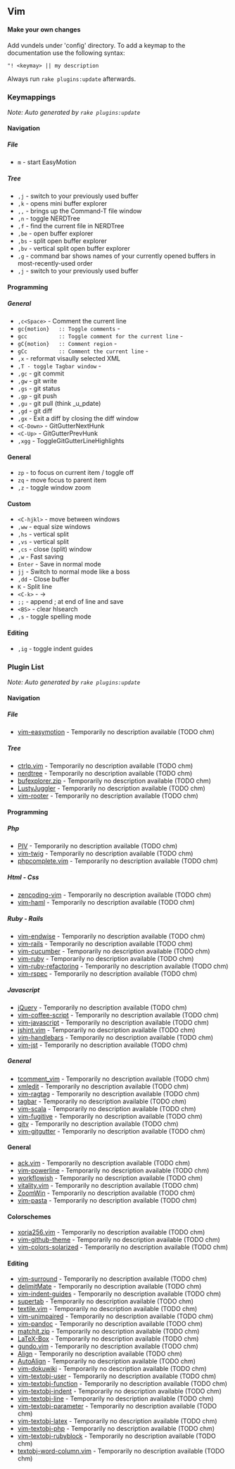 
## Vim


#### Make your own changes

Add vundels under 'config' directory. To add a keymap to the documentation use the following syntax:

    "! <keymay> || my description

Always run `rake plugins:update` afterwards.


### Keymappings

_Note: Auto generated by `rake plugins:update`_



#### Navigation


##### File

 * `m` - start EasyMotion

##### Tree

 * `,j` - switch to your previously used buffer
 * `,k` - opens mini buffer explorer
 * `,,` - brings up the Command-T file window
 * `,n` - toggle NERDTree
 * `,f` - find the current file in NERDTree
 * `,be` - open buffer explorer
 * `,bs` - split open buffer explorer
 * `,bv` - vertical split open buffer explorer
 * `,g` - command bar shows names of your currently opened buffers in most-recently-used order
 * `,j` - switch to your previously used buffer

#### Programming


##### General

 * `,c<Space>` - Comment the current line
 * `gc{motion}   :: Toggle comments` - 
 * `gcc          :: Toggle comment for the current line` - 
 * `gC{motion}   :: Comment region` - 
 * `gCc          :: Comment the current line` - 
 * `,x` - reformat visaully selected XML
 * `,T - toggle Tagbar window` - 
 * `,gc` - git commit
 * `,gw` - git write
 * `,gs` - git status
 * `,gp` - git push
 * `,gu` - git pull (think _u_pdate)
 * `,gd` - git diff
 * `,gx` - Exit a diff by closing the diff window
 * `<C-Down>` - GitGutterNextHunk
 * `<C-Up>` - GitGutterPrevHunk
 * `,xgg` - ToggleGitGutterLineHighlights

#### General

 * `zp` - to focus on current item / toggle off
 * `zq` - move focus to parent item
 * `,z` - toggle window zoom

#### Custom

 * `<C-hjkl>` - move between windows
 * `,ww` - equal size windows
 * `,hs` - vertical split
 * `,vs` - vertical split
 * `,cs` - close (split) window
 * `,w` - Fast saving
 * `Enter` - Save in normal mode
 * `jj` - Switch to normal mode like a boss
 * `,dd` - Close buffer
 * `K` - Split line
 * `<C-k>` - ->
 * `;;` - append ; at end of line and save
 * `<BS>` - clear hlsearch
 * `,s` - toggle spelling mode

#### Editing

 * `,ig` - toggle indent guides

### Plugin List

_Note: Auto generated by `rake plugins:update`_



#### Navigation


##### File

 * [vim-easymotion](https://github.com/Lokaltog/vim-easymotion) - Temporarily no description available (TODO chm)

##### Tree

 * [ctrlp.vim](https://github.com/kien/ctrlp.vim) - Temporarily no description available (TODO chm)
 * [nerdtree](https://github.com/scrooloose/nerdtree) - Temporarily no description available (TODO chm)
 * [bufexplorer.zip](https://github.com/vim-scripts/bufexplorer.zip) - Temporarily no description available (TODO chm)
 * [LustyJuggler](https://github.com/vim-scripts/LustyJuggler) - Temporarily no description available (TODO chm)
 * [vim-rooter](https://github.com/airblade/vim-rooter) - Temporarily no description available (TODO chm)

#### Programming


##### Php

 * [PIV](https://github.com/spf13/PIV) - Temporarily no description available (TODO chm)
 * [vim-twig](https://github.com/beyondwords/vim-twig) - Temporarily no description available (TODO chm)
 * [phpcomplete.vim](https://github.com/shawncplus/phpcomplete.vim) - Temporarily no description available (TODO chm)

##### Html - Css

 * [zencoding-vim](https://github.com/mattn/zencoding-vim) - Temporarily no description available (TODO chm)
 * [vim-haml](https://github.com/tpope/vim-haml) - Temporarily no description available (TODO chm)

##### Ruby - Rails

 * [vim-endwise](https://github.com/tpope/vim-endwise) - Temporarily no description available (TODO chm)
 * [vim-rails](https://github.com/tpope/vim-rails) - Temporarily no description available (TODO chm)
 * [vim-cucumber](https://github.com/tpope/vim-cucumber) - Temporarily no description available (TODO chm)
 * [vim-ruby](https://github.com/vim-ruby/vim-ruby) - Temporarily no description available (TODO chm)
 * [vim-ruby-refactoring](https://github.com/ecomba/vim-ruby-refactoring) - Temporarily no description available (TODO chm)
 * [vim-rspec](https://github.com/taq/vim-rspec) - Temporarily no description available (TODO chm)

##### Javascript

 * [jQuery](https://github.com/vim-scripts/jQuery) - Temporarily no description available (TODO chm)
 * [vim-coffee-script](https://github.com/kchmck/vim-coffee-script) - Temporarily no description available (TODO chm)
 * [vim-javascript](https://github.com/pangloss/vim-javascript) - Temporarily no description available (TODO chm)
 * [jshint.vim](https://github.com/wookiehangover/jshint.vim) - Temporarily no description available (TODO chm)
 * [vim-handlebars](https://github.com/nono/vim-handlebars) - Temporarily no description available (TODO chm)
 * [vim-jst](https://github.com/briancollins/vim-jst) - Temporarily no description available (TODO chm)

##### General

 * [tcomment_vim](https://github.com/tomtom/tcomment_vim) - Temporarily no description available (TODO chm)
 * [xmledit](https://github.com/sukima/xmledit) - Temporarily no description available (TODO chm)
 * [vim-ragtag](https://github.com/tpope/vim-ragtag) - Temporarily no description available (TODO chm)
 * [tagbar](https://github.com/majutsushi/tagbar) - Temporarily no description available (TODO chm)
 * [vim-scala](https://github.com/derekwyatt/vim-scala) - Temporarily no description available (TODO chm)
 * [vim-fugitive](https://github.com/tpope/vim-fugitive) - Temporarily no description available (TODO chm)
 * [gitv](https://github.com/gregsexton/gitv) - Temporarily no description available (TODO chm)
 * [vim-gitgutter](https://github.com/airblade/vim-gitgutter) - Temporarily no description available (TODO chm)

#### General

 * [ack.vim](https://github.com/vim-scripts/ack.vim) - Temporarily no description available (TODO chm)
 * [vim-powerline](https://github.com/Lokaltog/vim-powerline) - Temporarily no description available (TODO chm)
 * [workflowish](https://github.com/lukaszkorecki/workflowish) - Temporarily no description available (TODO chm)
 * [vitality.vim](https://github.com/sjl/vitality.vim) - Temporarily no description available (TODO chm)
 * [ZoomWin](https://github.com/vim-scripts/ZoomWin) - Temporarily no description available (TODO chm)
 * [vim-pasta](https://github.com/sickill/vim-pasta) - Temporarily no description available (TODO chm)

#### Colorschemes

 * [xoria256.vim](https://github.com/vim-scripts/xoria256.vim) - Temporarily no description available (TODO chm)
 * [vim-github-theme](https://github.com/acarapetis/vim-github-theme) - Temporarily no description available (TODO chm)
 * [vim-colors-solarized](https://github.com/altercation/vim-colors-solarized) - Temporarily no description available (TODO chm)

#### Editing

 * [vim-surround](https://github.com/tpope/vim-surround) - Temporarily no description available (TODO chm)
 * [delimitMate](https://github.com/Raimondi/delimitMate) - Temporarily no description available (TODO chm)
 * [vim-indent-guides](https://github.com/nathanaelkane/vim-indent-guides) - Temporarily no description available (TODO chm)
 * [supertab](https://github.com/ervandew/supertab) - Temporarily no description available (TODO chm)
 * [textile.vim](https://github.com/timcharper/textile.vim) - Temporarily no description available (TODO chm)
 * [vim-unimpaired](https://github.com/tpope/vim-unimpaired) - Temporarily no description available (TODO chm)
 * [vim-pandoc](https://github.com/vim-pandoc/vim-pandoc) - Temporarily no description available (TODO chm)
 * [matchit.zip](https://github.com/vim-scripts/matchit.zip) - Temporarily no description available (TODO chm)
 * [LaTeX-Box](https://github.com/LaTeX-Box-Team/LaTeX-Box) - Temporarily no description available (TODO chm)
 * [gundo.vim](https://github.com/sjl/gundo.vim) - Temporarily no description available (TODO chm)
 * [Align](https://github.com/vim-scripts/Align) - Temporarily no description available (TODO chm)
 * [AutoAlign](https://github.com/vim-scripts/AutoAlign) - Temporarily no description available (TODO chm)
 * [vim-dokuwiki](https://github.com/nblock/vim-dokuwiki) - Temporarily no description available (TODO chm)
 * [vim-textobj-user](https://github.com/kana/vim-textobj-user) - Temporarily no description available (TODO chm)
 * [vim-textobj-function](https://github.com/kana/vim-textobj-function) - Temporarily no description available (TODO chm)
 * [vim-textobj-indent](https://github.com/kana/vim-textobj-indent) - Temporarily no description available (TODO chm)
 * [vim-textobj-line](https://github.com/kana/vim-textobj-line) - Temporarily no description available (TODO chm)
 * [vim-textobj-parameter](https://github.com/sgur/vim-textobj-parameter) - Temporarily no description available (TODO chm)
 * [vim-textobj-latex](https://github.com/rbonvall/vim-textobj-latex) - Temporarily no description available (TODO chm)
 * [vim-textobj-php](https://github.com/akiyan/vim-textobj-php) - Temporarily no description available (TODO chm)
 * [vim-textobj-rubyblock](https://github.com/nelstrom/vim-textobj-rubyblock) - Temporarily no description available (TODO chm)
 * [textobj-word-column.vim](https://github.com/coderifous/textobj-word-column.vim) - Temporarily no description available (TODO chm)
